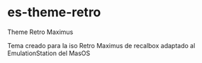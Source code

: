 # es-theme-retro
Theme Retro Maximus

Tema creado para la iso Retro Maximus de recalbox adaptado al EmulationStation del MasOS
